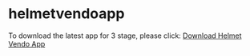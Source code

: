 # helmetvendoapp
To download the latest app for 3 stage, please click:
[Download Helmet Vendo App](https://github.com/arclem888/helmetvendoapp/releases/download/v3.1.0/HelmetVendo3stage.apk)
